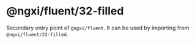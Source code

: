 # @ngxi/fluent/32-filled

Secondary entry point of `@ngxi/fluent`. It can be used by importing from `@ngxi/fluent/32-filled`.
